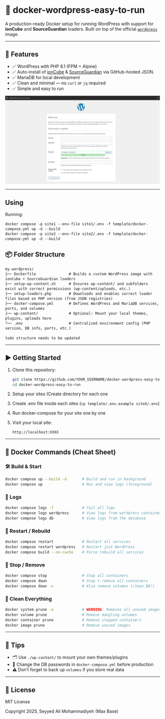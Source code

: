 # 🐳 docker-wordpress-easy-to-run

A production-ready Docker setup for running WordPress with support for **ionCube** and **SourceGuardian** loaders.
Built on top of the official [`wordpress`](https://hub.docker.com/_/wordpress) image.

---

## 🚀 Features

- ✅ WordPress with PHP 8.1 (FPM + Alpine)
- ✅ Auto-install of [ionCube](https://basemax.github.io/ioncube-loaders-linux-x86-64/data.json) & [SourceGuardian](https://basemax.github.io/sourceguardian-loader-linux-x86-64/data.json) via GitHub-hosted JSON.
- ✅ MariaDB for local development
- ✅ Clean and minimal — no `curl` or `jq` required
- ✅ Simple and easy to run

![Docker Wordpress](wp.jpg)

---

## Using

Running:
```
docker compose -p site1 --env-file site1/.env -f template/docker-compose.yml up -d --build
docker compose -p site2 --env-file site2/.env -f template/docker-compose.yml up -d --build
```


## 📦 Folder Structure

```
my-wordpress/
├── Dockerfile               # Builds a custom WordPress image with ionCube + SourceGuardian loaders
├── setup-wp-content.sh      # Ensures wp-content/ and subfolders exist with correct permissions (wp-content/uploads, etc.)
├── setup-loaders.php        # Downloads and enables correct loader files based on PHP version (from JSON registries)
├── docker-compose.yml       # Defines WordPress and MariaDB services, ports, and volumes
├── wp-content/              # Optional: Mount your local themes, plugins, uploads here
└── .env                     # Centralized environment config (PHP version, DB info, ports, etc.)

todo structure needs to be updated
````

---

## ▶️ Getting Started

1. Clone this repository:

   ```bash
   git clone https://github.com/YOUR_USERNAME/docker-wordpress-easy-to-run.git
   cd docker-wordpress-easy-to-run
   ```

2. Setup your sites (Create directory for each one

3. Create .env file inside each sites (`cp template/.env.example siteX/.env`)

4. Run docker-compose for your site one by one

3. Visit your local site:

   ```
   http://localhost:XXXX
   ```

---

## 🔧 Docker Commands (Cheat Sheet)

### 🛠 Build & Start

```bash
docker compose up --build -d       # Build and run in background
docker compose up                  # Run and view logs (foreground)
```

### 💬 Logs

```bash
docker compose logs -f             # Tail all logs
docker compose logs wordpress      # View logs from wordpress container
docker compose logs db             # View logs from the database
```

### 🔄 Restart / Rebuild

```bash
docker compose restart             # Restart all services
docker compose restart wordpress   # Restart just WordPress
docker compose build --no-cache    # Force rebuild all services
```

### 🧼 Stop / Remove

```bash
docker compose stop                # Stop all containers
docker compose down                # Stop + remove all containers
docker compose down -v             # Also remove volumes (clean DB!)
```

### 🧹 Clean Everything

```bash
docker system prune -a             # WARNING: Removes all unused images/volumes/networks
docker volume prune                # Remove dangling volumes
docker container prune             # Remove stopped containers
docker image prune                 # Remove unused images
```

---

## 🧠 Tips

* 🗂 Use `./wp-content/` to mount your own themes/plugins
* 🔐 Change the DB passwords in `docker-compose.yml` before production
* ⚠️ Don’t forget to back up `volumes` if you store real data

---

## 📄 License

MIT License

Copyright 2025, Seyyed Ali Mohammadiyeh (Max Base)
